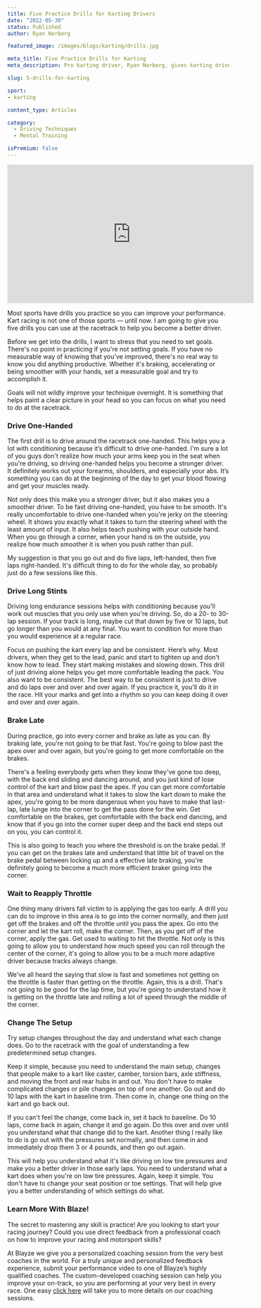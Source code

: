 ```yaml
---
title: Five Practice Drills for Karting Drivers
date: "2022-05-30"
status: Published
author: Ryan Norberg

featured_image: /images/blogs/karting/drills.jpg

meta_title: Five Practice Drills for Karting 
meta_description: Pro karting driver, Ryan Norberg, gives karting drivers five simple drills that will help you become a better, smoother, faster driver. 

slug: 5-drills-for-karting

sport:
- karting

content_type: Articles

category:
  - Driving Techniques
  - Mental Training

isPremium: false
---
```


<iframe width="560" height="315" src="https://www.youtube.com/embed/gl1xG6Gpv-U" title="YouTube video player" frameborder="0" allow="accelerometer; autoplay; clipboard-write; encrypted-media; gyroscope; picture-in-picture" allowfullscreen></iframe>

Most sports have drills you practice so you can improve your performance. Kart racing is not one of those sports — until now. I am going to give you five drills you can use at the racetrack to help you become a better driver. 

Before we get into the drills, I want to stress that you need to set goals. There's no point in practicing if you're not setting goals. If you have no measurable way of knowing that you've improved, there's no real way to know you did anything productive. Whether it's braking, accelerating or being smoother with your hands, set a measurable goal and try to accomplish it. 

Goals will not wildly improve your technique overnight. It is something that helps paint a clear picture in your head so you can focus on what you need to do at the racetrack. 


### Drive One-Handed

The first drill is to drive around the racetrack one-handed. This helps you a lot with conditioning because it’s difficult to drive one-handed. I'm sure a lot of you guys don't realize how much your arms keep you in the seat when you're driving, so driving one-handed helps you become a stronger driver. It definitely works out your forearms, shoulders, and especially your abs. It’s something you can do at the beginning of the day to get your blood flowing and get your muscles ready. 

Not only does this make you a stronger driver, but it also makes you a smoother driver. To be fast driving one-handed, you have to be smooth. It's really uncomfortable to drive one-handed when you're jerky on the steering wheel. It shows you exactly what it takes to turn the steering wheel with the least amount of input. It also helps teach pushing with your outside hand. When you go through a corner, when your hand is on the outside, you realize how much smoother it is when you push rather than pull. 

My suggestion is that you go out and do five laps, left-handed, then five laps right-handed. It's difficult thing to do for the whole day, so probably just do a few sessions like this.

 

### Drive Long Stints

Driving long endurance sessions helps with conditioning because you'll work out muscles that you only use when you're driving. So, do a 20- to 30-lap session. If your track is long, maybe cut that down by five or 10 laps, but go longer than you would at any final. You want to condition for more than you would experience at a regular race. 

Focus on pushing the kart every lap and be consistent. Here’s why. Most drivers, when they get to the lead, panic and start to tighten up and don't know how to lead. They start making mistakes and slowing down. This drill of just driving alone helps you get more comfortable leading the pack. You also want to be consistent. The best way to be consistent is just to drive and do laps over and over and over again. If you practice it, you'll do it in the race. Hit your marks and get into a rhythm so you can keep doing it over and over and over again. 

 

### Brake Late

During practice, go into every corner and brake as late as you can. By braking late, you're not going to be that fast. You're going to blow past the apex over and over again, but you're going to get more comfortable on the brakes. 

There's a feeling everybody gets when they know they've gone too deep, with the back end sliding and dancing around, and you just kind of lose control of the kart and blow past the apex. If you can get more comfortable in that area and understand what it takes to slow the kart down to make the apex, you're going to be more dangerous when you have to make that last-lap, late lunge into the corner to get the pass done for the win. Get comfortable on the brakes, get comfortable with the back end dancing, and know that if you go into the corner super deep and the back end steps out on you, you can control it. 

This is also going to teach you where the threshold is on the brake pedal. If you can get on the brakes late and understand that little bit of travel on the brake pedal between locking up and a effective late braking, you're definitely going to become a much more efficient braker going into the corner. 

### Wait to Reapply Throttle
One thing many drivers fall victim to is applying the gas too early. A drill you can do to improve in this area is to go into the corner normally, and then just get off the brakes and off the throttle until you pass the apex. Go into the corner and let the kart roll, make the corner. Then, as you get off of the corner, apply the gas. Get used to waiting to hit the throttle. Not only is this going to allow you to understand how much speed you can roll through the center of the corner, it's going to allow you to be a much more adaptive driver because tracks always change. 

We've all heard the saying that slow is fast and sometimes not getting on the throttle is faster than getting on the throttle. Again, this is a drill. That's not going to be good for the lap time, but you're going to understand how it is getting on the throttle late and rolling a lot of speed through the middle of the corner. 

 

### Change The Setup

Try setup changes throughout the day and understand what each change does. Go to the racetrack with the goal of understanding a few predetermined setup changes.

Keep it simple, because you need to understand the main setup, changes that people make to a kart like caster, camber, torsion bars,  axle stiffness, and moving the front and rear hubs in and out. You don't have to make complicated changes or pile changes on top of one another. Go out and do 10 laps with the kart in baseline trim. Then come in, change one thing on the kart and go back out. 

 

If you can't feel the change, come back in, set it back to baseline. Do 10 laps, come back in again, change it and go again. Do this over and over until you understand what that change did to the kart. Another thing I really like to do is go out with the pressures set normally, and then come in and immediately drop them 3 or 4 pounds, and then go out again. 

This will help you understand what it's like driving on low tire pressures and make you a better driver in those early laps. You need to understand what a kart does when you're on low tire pressures. Again, keep it simple. You don't have to change your seat position or toe settings. That will help give you a better understanding of which settings do what.



### **Learn More With Blaze!**

The secret to mastering any skill is practice! Are you looking to start your racing journey? Could you use direct feedback from a professional coach on how to improve your racing and motorsport skills?

At Blayze we give you a personalized coaching session from the very best coaches in the world. For a truly unique and personalized feedback experience, submit your performance video to one of Blayze’s highly qualified coaches. The custom-developed coaching session can help you improve your on-track, so you are performing at your very best in every race. One easy [click here](https://blayze.io/) will take you to more details on our coaching sessions.